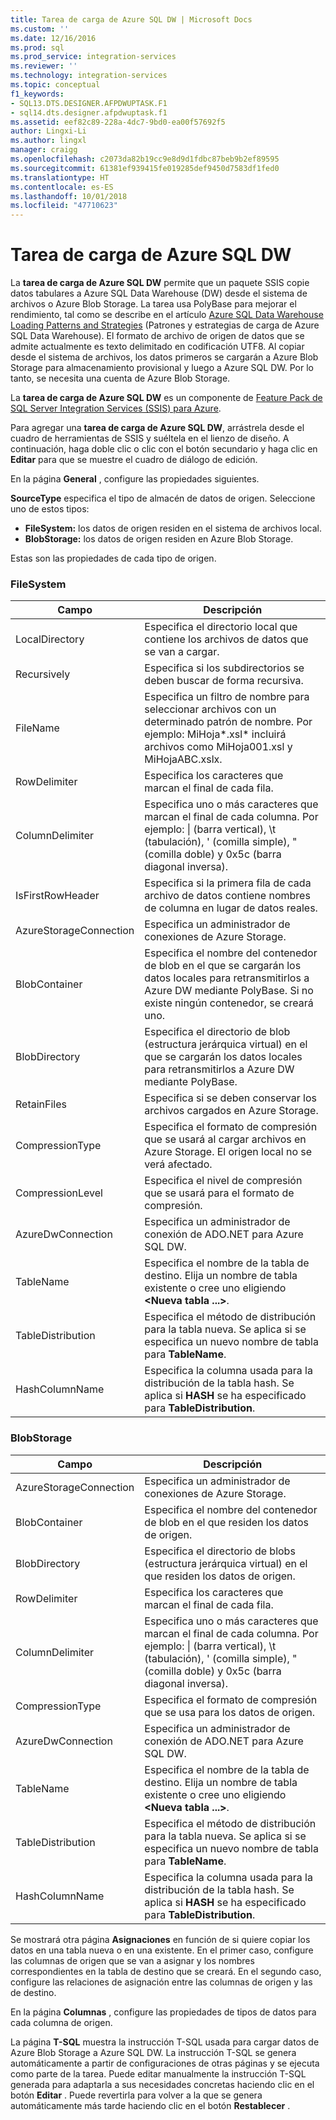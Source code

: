 ```yaml
---
title: Tarea de carga de Azure SQL DW | Microsoft Docs
ms.custom: ''
ms.date: 12/16/2016
ms.prod: sql
ms.prod_service: integration-services
ms.reviewer: ''
ms.technology: integration-services
ms.topic: conceptual
f1_keywords:
- SQL13.DTS.DESIGNER.AFPDWUPTASK.F1
- sql14.dts.designer.afpdwuptask.f1
ms.assetid: eef82c89-228a-4dc7-9bd0-ea00f57692f5
author: Lingxi-Li
ms.author: lingxl
manager: craigg
ms.openlocfilehash: c2073da82b19cc9e8d9d1fdbc87beb9b2ef89595
ms.sourcegitcommit: 61381ef939415fe019285def9450d7583df1fed0
ms.translationtype: HT
ms.contentlocale: es-ES
ms.lasthandoff: 10/01/2018
ms.locfileid: "47710623"
---
```

# <a name="azure-sql-dw-upload-task"></a>Tarea de carga de Azure SQL DW

La **tarea de carga de Azure SQL DW** permite que un paquete SSIS copie datos tabulares a Azure SQL Data Warehouse (DW) desde el sistema de archivos o Azure Blob Storage.
La tarea usa PolyBase para mejorar el rendimiento, tal como se describe en el artículo [Azure SQL Data Warehouse Loading Patterns and Strategies](https://blogs.msdn.microsoft.com/sqlcat/2017/05/17/azure-sql-data-warehouse-loading-patterns-and-strategies/) (Patrones y estrategias de carga de Azure SQL Data Warehouse).
El formato de archivo de origen de datos que se admite actualmente es texto delimitado en codificación UTF8.
Al copiar desde el sistema de archivos, los datos primeros se cargarán a Azure Blob Storage para almacenamiento provisional y luego a Azure SQL DW. Por lo tanto, se necesita una cuenta de Azure Blob Storage.

La **tarea de carga de Azure SQL DW** es un componente de [Feature Pack de SQL Server Integration Services (SSIS) para Azure](../../integration-services/azure-feature-pack-for-integration-services-ssis.md).

Para agregar una **tarea de carga de Azure SQL DW**, arrástrela desde el cuadro de herramientas de SSIS y suéltela en el lienzo de diseño. A continuación, haga doble clic o clic con el botón secundario y haga clic en **Editar** para que se muestre el cuadro de diálogo de edición.

En la página **General** , configure las propiedades siguientes.

**SourceType** especifica el tipo de almacén de datos de origen. Seleccione uno de estos tipos:

* **FileSystem:** los datos de origen residen en el sistema de archivos local.
* **BlobStorage:** los datos de origen residen en Azure Blob Storage.

Estas son las propiedades de cada tipo de origen.

### <a name="filesystem"></a>FileSystem

Campo|Descripción
-----|-----------
LocalDirectory|Especifica el directorio local que contiene los archivos de datos que se van a cargar.
Recursively|Especifica si los subdirectorios se deben buscar de forma recursiva.
FileName|Especifica un filtro de nombre para seleccionar archivos con un determinado patrón de nombre. Por ejemplo: MiHoja*.xsl\* incluirá archivos como MiHoja001.xsl y MiHojaABC.xslx.
RowDelimiter|Especifica los caracteres que marcan el final de cada fila.
ColumnDelimiter|Especifica uno o más caracteres que marcan el final de cada columna. Por ejemplo: &#124; (barra vertical), \t (tabulación), ' (comilla simple), " (comilla doble) y 0x5c (barra diagonal inversa).
IsFirstRowHeader|Especifica si la primera fila de cada archivo de datos contiene nombres de columna en lugar de datos reales.
AzureStorageConnection|Especifica un administrador de conexiones de Azure Storage.
BlobContainer|Especifica el nombre del contenedor de blob en el que se cargarán los datos locales para retransmitirlos a Azure DW mediante PolyBase. Si no existe ningún contenedor, se creará uno.
BlobDirectory|Especifica el directorio de blob (estructura jerárquica virtual) en el que se cargarán los datos locales para retransmitirlos a Azure DW mediante PolyBase.
RetainFiles|Especifica si se deben conservar los archivos cargados en Azure Storage.
CompressionType|Especifica el formato de compresión que se usará al cargar archivos en Azure Storage. El origen local no se verá afectado.
CompressionLevel|Especifica el nivel de compresión que se usará para el formato de compresión.
AzureDwConnection|Especifica un administrador de conexión de ADO.NET para Azure SQL DW.
TableName|Especifica el nombre de la tabla de destino. Elija un nombre de tabla existente o cree uno eligiendo **\<Nueva tabla ...>**.
TableDistribution|Especifica el método de distribución para la tabla nueva. Se aplica si se especifica un nuevo nombre de tabla para **TableName**.
HashColumnName|Especifica la columna usada para la distribución de la tabla hash. Se aplica si **HASH** se ha especificado para **TableDistribution**.

### <a name="blobstorage"></a>BlobStorage

Campo|Descripción
-----|-----------
AzureStorageConnection|Especifica un administrador de conexiones de Azure Storage.
BlobContainer|Especifica el nombre del contenedor de blob en el que residen los datos de origen.
BlobDirectory|Especifica el directorio de blobs (estructura jerárquica virtual) en el que residen los datos de origen.
RowDelimiter|Especifica los caracteres que marcan el final de cada fila.
ColumnDelimiter|Especifica uno o más caracteres que marcan el final de cada columna. Por ejemplo: &#124; (barra vertical), \t (tabulación), ' (comilla simple), " (comilla doble) y 0x5c (barra diagonal inversa).
CompressionType|Especifica el formato de compresión que se usa para los datos de origen.
AzureDwConnection|Especifica un administrador de conexión de ADO.NET para Azure SQL DW.
TableName|Especifica el nombre de la tabla de destino. Elija un nombre de tabla existente o cree uno eligiendo **\<Nueva tabla ...>**.
TableDistribution|Especifica el método de distribución para la tabla nueva. Se aplica si se especifica un nuevo nombre de tabla para **TableName**.
HashColumnName|Especifica la columna usada para la distribución de la tabla hash. Se aplica si **HASH** se ha especificado para **TableDistribution**.

Se mostrará otra página **Asignaciones** en función de si quiere copiar los datos en una tabla nueva o en una existente.
En el primer caso, configure las columnas de origen que se van a asignar y los nombres correspondientes en la tabla de destino que se creará.
En el segundo caso, configure las relaciones de asignación entre las columnas de origen y las de destino.

En la página **Columnas** , configure las propiedades de tipos de datos para cada columna de origen.

La página **T-SQL** muestra la instrucción T-SQL usada para cargar datos de Azure Blob Storage a Azure SQL DW.
La instrucción T-SQL se genera automáticamente a partir de configuraciones de otras páginas y se ejecuta como parte de la tarea.
Puede editar manualmente la instrucción T-SQL generada para adaptarla a sus necesidades concretas haciendo clic en el botón **Editar** .
Puede revertirla para volver a la que se genera automáticamente más tarde haciendo clic en el botón **Restablecer** .
